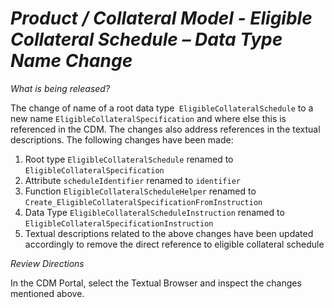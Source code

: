 # *Product / Collateral Model - Eligible Collateral Schedule – Data Type Name Change*

_What is being released?_

The change of name of a root data type` EligibleCollateralSchedule` to a new name `EligibleCollateralSpecification` and where else this is referenced in the CDM. The changes also address references in the textual descriptions. The following changes have been made:

1.	Root type `EligibleCollateralSchedule` renamed to `EligibleCollateralSpecification`
2.	Attribute `scheduleIdentifier` renamed to `identifier`
3.	Function `EligibleCollateralScheduleHelper` renamed to `Create_EligibleCollateralSpecificationFromInstruction`
4.	Data Type `EligibleCollateralScheduleInstruction` renamed to `EligibleCollateralSpecificationInstruction`
5.	Textual descriptions related to the above changes have been updated accordingly to remove the direct reference to eligible collateral schedule 


_Review Directions_

In the CDM Portal, select the Textual Browser and inspect the changes mentioned above. 
